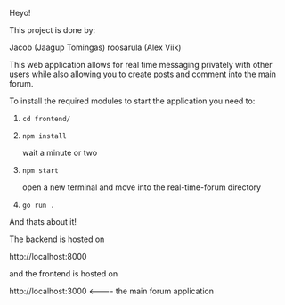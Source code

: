 Heyo!

This project is done by:

Jacob (Jaagup Tomingas)
roosarula (Alex Viik)

This web application allows for real time messaging privately with other users while also allowing you to create posts and comment into the main forum.

To install the required modules to start the application you need to:

1) `cd frontend/`
2) `npm install`

    wait a minute or two

3) `npm start`

    open a new terminal 
    and move into 
    the real-time-forum
    directory

4) `go run .`

And thats about it!

The backend is hosted on 

http://localhost:8000 

and the frontend is hosted on

http://localhost:3000               <---- the main forum application